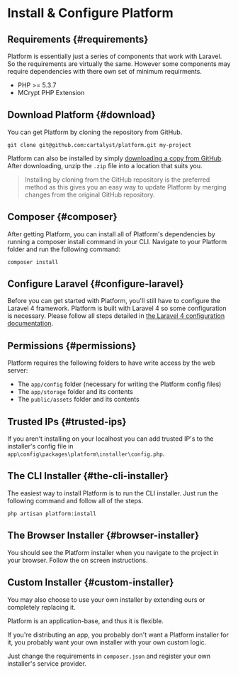 # Install & Configure Platform

## Requirements {#requirements}

Platform is essentially just a series of components that work with Laravel. So the requirements are virtually the same. However some components may require dependencies with there own set of minimum requirments.

- PHP >= 5.3.7
- MCrypt PHP Extension


## Download Platform {#download}

You can get Platform by cloning the repository from GitHub.

	git clone git@github.com:cartalyst/platform.git my-project

Platform can also be installed by simply [downloading a copy from GitHub](https://github.com/cartalyst/platform/archive/master.zip). After downloading, unzip the `.zip` file into a location that suits you.

> Installing by cloning from the GitHub repository is the preferred method as this gives you an easy way to update Platform by merging changes from the original GitHub repository.

## Composer {#composer}

After getting Platform, you can install all of Platform's dependencies by running a composer install command in your CLI. Navigate to your Platform folder and run the following command:

	composer install

## Configure Laravel {#configure-laravel}


Before you can get started with Platform, you'll still have to configure the Laravel 4 framework. Platform is built with Laravel 4 so some configuration is necessary. Please follow all steps detailed in [the Laravel 4 configuration documentation](http://laravel.com/docs/installation#configuration).

## Permissions {#permissions}


Platform requires the following folders to have write access by the web server:

- The `app/config` folder (necessary for writing the Platform config files)
- The `app/storage` folder and its contents
- The `public/assets` folder and its contents

## Trusted IPs {#trusted-ips}


If you aren't installing on your localhost you can add trusted IP's to the installer's config file in `app\config\packages\platform\installer\config.php`.

## The CLI Installer {#the-cli-installer}


The easiest way to install Platform is to run the CLI installer. Just run the following command and follow all of the steps.

	php artisan platform:install

## The Browser Installer {#browser-installer}


You should see the Platform installer when you navigate to the project in your browser. Follow the on screen instructions.

## Custom Installer {#custom-installer}


You may also choose to use your own installer by extending ours or completely replacing it.

Platform is an application-base, and thus it is flexible.

If you're distributing an app, you probably don't want a Platform installer for it, you probably want your own installer with your own custom logic.

Just change the requirements in `composer.json` and register your own installer's service provider.
